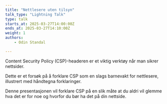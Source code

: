 ```yaml
---
title: "Nettlesere uten tilsyn"
talk_type: "Lightning Talk"
type: talk
starts_at: 2025-03-27T14:00:00Z
ends_at: 2025-03-27T14:10:00Z
weight: 1
authors:
    - Odin Standal

---
```

Content Security Policy (CSP)-headeren er et viktig verktøy når man sikrer nettsider. 

Dette er et forsøk på å forklare CSP som en slags barnevakt for nettlesere, illustrert med håndtegna forklaringer.

Denne presentasjonen vil forklare CSP på en slik måte at du aldri vil glemme hva det er for noe og hvorfor du bør ha det på din nettside.
